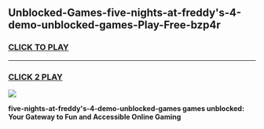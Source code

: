 
## Unblocked-Games-five-nights-at-freddy's-4-demo-unblocked-games-Play-Free-bzp4r
<h3>
<a href="https://premium76.site?title=five-nights-at-freddy's-4-demo-unblocked-games&ref=17A">CLICK TO PLAY</a></h3>
<hr>

<h3>
<a href="https://premium76.site?title=five-nights-at-freddy's-4-demo-unblocked-games&ref=17A">CLICK 2 PLAY</a>
  
</h3>

<a href="https://premium76.site?title=five-nights-at-freddy's-4-demo-unblocked-games&ref=17A"><img src="https://clearcache.store/games.png"></a>


**five-nights-at-freddy's-4-demo-unblocked-games games unblocked: Your Gateway to Fun and Accessible Online Gaming**
